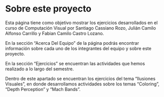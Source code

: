 # Sobre este proyecto

Esta página tiene como objetivo mostrar los ejercicios desarrollados en el curso de Computación Visual por Santiago Cassiano Rozo, Julián Camilo Alfonso Carrillo y Fabian Camilo Castro Lozano.

En la sección “Acerca Del Equipo” de la página podrás encontrar información sobre cada uno de los integrantes del equipo y sobre este proyecto.

En la sección “Ejercicios” se encuentran las actividades que hemos realizado a lo largo del semestre.

Dentro de este apartado se encuentran los ejercicios del tema “Ilusiones Visuales”, en donde desarrollamos actividades sobre los temas “Coloring”, “Depth Perception” y “Mach Bands”.
